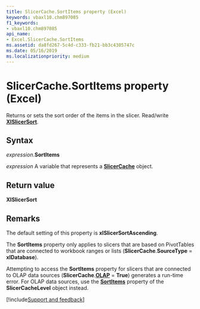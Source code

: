 ```yaml
---
title: SlicerCache.SortItems property (Excel)
keywords: vbaxl10.chm897085
f1_keywords:
- vbaxl10.chm897085
api_name:
- Excel.SlicerCache.SortItems
ms.assetid: da8fd267-5c4d-c333-fb21-bb3c4305747c
ms.date: 05/16/2019
ms.localizationpriority: medium
---
```



# SlicerCache.SortItems property (Excel)

Returns or sets the sort order of the items in the slicer. Read/write **[XlSlicerSort](Excel.XlSlicerSort.md)**.


## Syntax

_expression_.**SortItems**

_expression_ A variable that represents a **[SlicerCache](Excel.SlicerCache.md)** object.


## Return value

**XlSlicerSort**


## Remarks

The default setting of this property is **xlSlicerSortAscending**.

The **SortItems** property only applies to slicers that are based on PivotTables that are connected to workbook ranges or lists (**SlicerCache**.**SourceType** = **xlDatabase**). 

Attempting to access the **SortItems** property for slicers that are connected to OLAP data sources (**SlicerCache**.**[OLAP](Excel.SlicerCache.OLAP.md)** = **True**) generates a run-time error. For OLAP data sources, use the **[SortItems](Excel.SlicerCacheLevel.SortItems.md)** property of the **SlicerCacheLevel** object instead.




[!include[Support and feedback](~/includes/feedback-boilerplate.md)]